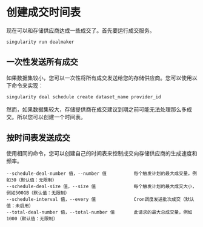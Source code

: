 # 创建成交时间表

现在可以和存储供应商达成一些成交了。首先要运行成交服务。

```
singularity run dealmaker
```

## 一次性发送所有成交

如果数据集较小，您可以一次性将所有成交发送给您的存储供应商。您可以使用以下命令来实现：

```sh
singularity deal schedule create dataset_name provider_id
```

然而，如果数据集较大，存储提供商在成交建议到期之前可能无法处理那么多成交。所以您可以创建一个时间表。

## 按时间表发送成交

使用相同的命令，您可以创建自己的时间表来控制成交向存储供应商的生成速度和频率。

```
--schedule-deal-number 值，--number 值          每个触发计划的最大成交量，例如30（默认值：无限制）
--schedule-deal-size 值，--size 值              每个触发计划的最大成交大小，例如500GB（默认值：无限制）
--schedule-interval 值，--every 值              Cron调度发送批次成交（默认值：未启用）
--total-deal-number 值，--total-number 值       此请求的最大总成交量，例如1000（默认值：无限制）
```